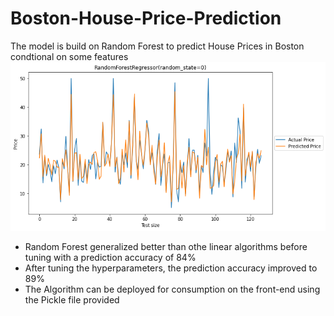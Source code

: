 # Boston-House-Price-Prediction
The model is build on Random Forest to predict House Prices in Boston condtional on some features
![Forest Graph](https://github.com/Kiariemuiruri/Boston-House-Price-Prediction/blob/main/Forest.png)
* Random Forest generalized better than othe linear algorithms before tuning with a prediction accuracy of 84%
* After tuning the hyperparameters, the prediction accuracy improved to 89%
* The Algorithm can be deployed for consumption on the front-end using the Pickle file provided
